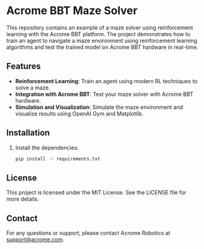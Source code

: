 # Acrome BBT Maze Solver

This repository contains an example of a maze solver using reinforcement learning with the Acrome BBT platform. The project demonstrates how to train an agent to navigate a maze environment using reinforcement learning algorithms and test the trained model on Acrome BBT hardware in real-time.

## Features

- **Reinforcement Learning**: Train an agent using modern RL techniques to solve a maze.
- **Integration with Acrome BBT**: Test your maze solver with Acrome BBT hardware.
- **Simulation and Visualization**: Simulate the maze environment and visualize results using OpenAI Gym and Matplotlib.

## Installation

1. Install the dependencies:
   ```bash
   pip install -r requirements.txt
   

## License
This project is licensed under the MIT License. See the LICENSE file for more details.

## Contact
For any questions or support, please contact Acrome Robotics at support@acrome.com.

